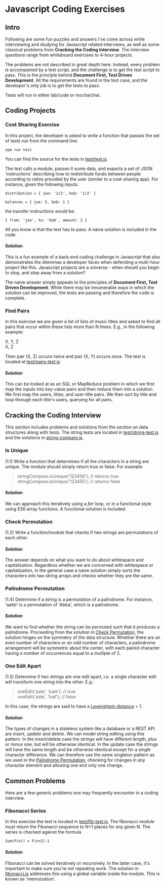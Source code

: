 # Javascript Coding Exercises

## Intro

Following are some fun puzzles and answers I've come across while interviewing and studying for Javascript related interviews, as well as some classical problems from **Cracking the Coding Interview**. The interview questions range from whiteboard exercises to 4-hour projects.

The problems are not described in great depth here. Instead, every problem is accompanied by a test script, and the challenge is to get the test script to pass. This is the principle behind **Document First, Test Driven Development**. All the requirements are found in the test case, and the developer's only job is to get the tests to pass.

Tests will run in either lab/code or mocha/chai.


## Coding Projects

### Cost Sharing Exercise

In this project, the developer is asked to write a function that passes the set of tests run from the command line:

`npm run test`

You can find the source for the tests in [test/test.js](test/test.js).

The test calls a module, passes it some data, and expects a set of JSON 'instructions' describing how to redistribute funds between people according to ratios provided by the user (similar to a cost-sharing app). For instance, given the following inputs:

`distribution = {
  joe: '1/2',
  bob: '1/2'
}`

`balances = {
  joe: 5,
  bob: 1
}`

the transfer instructions would be:

`{
  from: 'joe',
  to: 'bob',
  amount: 2
}`

All you know is that the test has to pass. A naive solution is included in the code.

#### Solution

This is a fun example of a back-end coding challenge in Javascript that also demonstrates the dilemmas a developer faces when defending a multi-hour project like this. Javascript projects are a universe - when should you begin to stop, and step away from a solution?

The naive answer simply appeals to the principles of **Document First, Test Driven Development**. While there may be innumerable ways in which the solution can be improved, the tests are passing and therefore the code is complete.

### Find Pairs

In this exercise we are given a list of lists of music titles and asked to find all pairs that occur within these lists more than N times. E.g., in the following example:

X, Y, Z  
X, Z  

Then pair (X, Z) occurs twice and pair (X, Y) occurs once. The test is located at [test/pairs-test.js](test/pairs-test.js)

#### Solution

This can be looked at as an SQL or MapReduce problem in which we first map the inputs into key-value pairs and then reduce them into a solution. We first map the users, titles, and user-title pairs. We then sort by title and loop through each title's users, querying for all pairs.


## Cracking the Coding Interview

This section includes problems and solutions from the section on data structures along with tests. The string tests are located in [test/string-test.js](test/string-test.js) and the solutions in [string-compare.js](string-compare.js).

### Is Unique

(1.1) Write a function that determines if all the characters in a string are unique. The module should simply return true or false. For example:

>stringCompare.isUnique('123456'); // returns true  
>stringCompare.isUnique('123455'); // returns false  

#### Solution

We can approach this iteratively using a *for* loop, or in a functional style using ES6 array functions. A functional solution is included.

### Check Permutation

(1.2) Write a function/module that checks if two strings are permutations of each other.

#### Solution

The answer depends on what you want to do about whitespace and capitalization. Regardless whether we are concerned with whitespace or capitalization, in the general case a naive solution simply sorts the characters into two string arrays and checks whether they are the same.

### Palindrome Permutation

(1.4) Determine if a string is a permutation of a palindrome. For instance, 'aabb' is a permutation of 'Abba', which is a palindrome.

#### Solution

We want to find whether the string can be permuted such that it produces a palindrome. Proceeding from the solution in [Check Permutation](#check-permutation), the solution hinges on the symmetry of the data structure. Whether there are an even number of characters or an odd number of characters, a palindrome arrangement will be symmetric about the center, with each paired character having a number of occurrences equal to a multiple of 2.

### One Edit Apart

(1.5) Determine if two strings are one edit apart, i.e. a single character edit will transform one string into the other. E.g.:
  
>oneEdit('pale', 'bale'); // true  
>oneEdit('pale', 'ball'); // false  

In this case, the strings are said to have a [Levenshtein distance](https://github.com/trekhleb/javascript-algorithms/tree/master/src/algorithms/string/levenshtein-distance) = 1.

#### Solution

The types of changes in a stateless system like a database or a REST API are *insert, update and delete*. We can model string editing using this pattern. In the insert/delete case the strings will have different length, plus or minus one, but will be otherwise identical. In the update case the strings will have the same length and be otherwise identical except for a single character difference. We can therefore use the same singleton pattern as we used in the [Palindrome Permutation](#palindrome-permutation), checking for changes in any character element and allowing one and only one change.


## Common Problems

Here are a few generic problems one may frequently encounter in a coding interview.

### Fibonacci Series

In this exercise the test is located in [test/fib-test.js](test/fib-test.js). The fibonacci module must return the Fibonacci sequence to N+1 places for any given N. The series is checked against the formula

`Sum(F(n)) = F(n+2)-1`

#### Solution

Fibonacci can be solved iteratively or recursively. In the latter case, it's important to make sure you're not repeating work. The solution in [fibonacci.js](fibonacci.js) addresses this using a global variable inside the module. This is known as 'memoization'.
